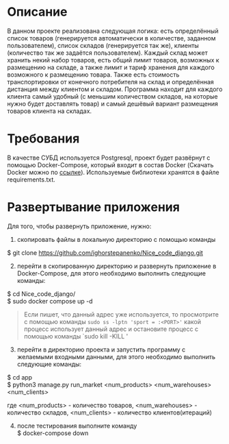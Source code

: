 # Описание

В данном проекте реализована следующая логика: есть определённый список товаров (генерируется автоматически в количестве, заданном пользователем), список складов (генерируется так же), клиенты (количество так же задаётся пользователем). Каждый склад может хранить некий набор товаров, есть общий лимит товаров, возможных к размещению на складе, а также лимит и тариф хранения для каждого возможного к размещению товара. Также есть стоимость транспортировки от конечного потребителя на склад и определённая дистанция между клиентом и складом.
Программа находит для каждого клиента самый удобный (с меньшим количеством складов, на которые нужно будет доставлять товар) и самый дешёвый вариант размещения товаров клиента на складах.

# Требования

В качестве СУБД используется Postgresql, проект будет развёрнут с помощью Docker-Compose, который входит в состав Docker (Скачать Docker можно по [ссылке](https://docs.docker.com/get-docker/)). Используемые библиотеки хранятся в файле requirements.txt.

# Развертывание приложения

Для того, чтобы развернуть приложение, нужно:

1) скопировать файлы в локальную директорию с помощью команды

  $ git clone https://github.com/ighorstepanenko/Nice_code_django.git

2) перейти в скопированную директорию и развернуть приложение в Docker-Compose, для этого необходимо выполнить следующие команды:

  $ cd Nice_code_django/  
  $ sudo docker compose up -d

> Если пишет, что данный адрес уже используется, то просмотрите с помощью команды `sudo ss -lptn 'sport = :<PORT>'` какой процесс использует данный адрес и остановите процесс с помощью команды `sudo kill -KILL <PID>'

3) перейти в директорию проекта и запустить программу с желаемыми входными данными, для этого необходимо выполнить следующие команды:

  $ cd app  
  $ python3 manage.py run_market <num_products> <num_warehouses> <num_clients>

где <num_products> - количество товаров, <num_warehouses> - количество складов, <num_clients> - количество клиентов(итераций)

4) после тестирования выполните команду  
  $ docker-compose down  


